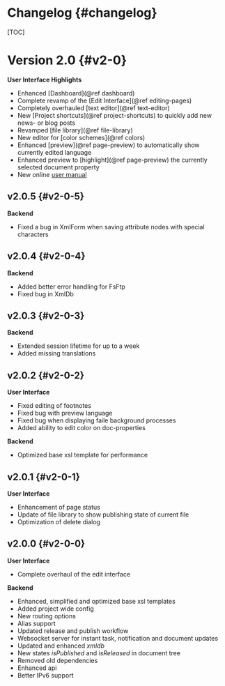 Changelog     {#changelog}
=========

[TOC]

Version 2.0   {#v2-0}
===========

**User Interface Highlights**

- Enhanced [Dashboard](@ref dashboard)
- Complete revamp of the [Edit Interface](@ref editing-pages)
- Completely overhauled [text editor](@ref text-editor)
- New [Project shortcuts](@ref project-shortcuts) to quickly add new news- or blog posts
- Revamped [file library](@ref file-library)
- New editor for [color schemes](@ref colors)
- Enhanced [preview](@ref page-preview) to automatically show currently edited language
- Enhanced preview to [highlight](@ref page-preview) the currently selected document property
- New online [user manual](https://docs.depage.net/depage-cms-manual/de/)

v2.0.5      {#v2-0-5}
------

**Backend**

- Fixed a bug in XmlForm when saving attribute nodes with special characters


v2.0.4      {#v2-0-4}
------

**Backend**

- Added better error handling for FsFtp
- Fixed bug in XmlDb


v2.0.3      {#v2-0-3}
------

**Backend**

- Extended session lifetime for up to a week
- Added missing translations


v2.0.2      {#v2-0-2}
------

**User Interface**

- Fixed editing of footnotes
- Fixed bug with preview language
- Fixed bug when displaying faile background processes
- Added ability to edit color on doc-properties

**Backend**

- Optimized base xsl template for performance

v2.0.1      {#v2-0-1}
------

**User Interface**

- Enhancement of page status
- Update of file library to show publishing state of current file
- Optimization of delete dialog

v2.0.0      {#v2-0-0}
------

**User Interface**

- Complete overhaul of the edit interface

**Backend**

- Enhanced, simplified and optimized base xsl templates
- Added project wide config
- New routing options
- Alias support
- Updated release and publish workflow
- Websocket server for instant task, notification and document updates
- Updated and enhanced *xmldb*
- New states *isPublished* and *isReleased* in document tree
- Removed old dependencies
- Enhanced api
- Better IPv6 support
